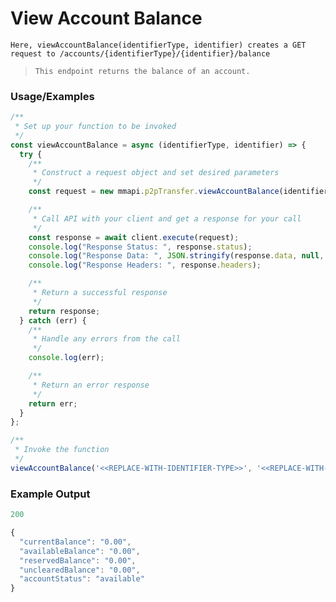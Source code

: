 # View Account Balance

`Here, viewAccountBalance(identifierType, identifier) creates a GET request to /accounts/{identifierType}/{identifier}/balance`

> `This endpoint returns the balance of an account.`

### Usage/Examples

```javascript
/**
 * Set up your function to be invoked
 */
const viewAccountBalance = async (identifierType, identifier) => {
  try {
    /**
     * Construct a request object and set desired parameters
     */
    const request = new mmapi.p2pTransfer.viewAccountBalance(identifierType, identifier);

    /**
     * Call API with your client and get a response for your call
     */
    const response = await client.execute(request);
    console.log("Response Status: ", response.status);
    console.log("Response Data: ", JSON.stringify(response.data, null, 4));
    console.log("Response Headers: ", response.headers);

    /**
     * Return a successful response
     */
    return response;
  } catch (err) {
    /**
     * Handle any errors from the call
     */
    console.log(err);

    /**
     * Return an error response
     */
    return err;
  }
};

/**
 * Invoke the function
 */
viewAccountBalance('<<REPLACE-WITH-IDENTIFIER-TYPE>>', '<<REPLACE-WITH-IDENTIFIER>>');
```

### Example Output

```javascript
200

{
  "currentBalance": "0.00",
  "availableBalance": "0.00",
  "reservedBalance": "0.00",
  "unclearedBalance": "0.00",
  "accountStatus": "available"
}
```